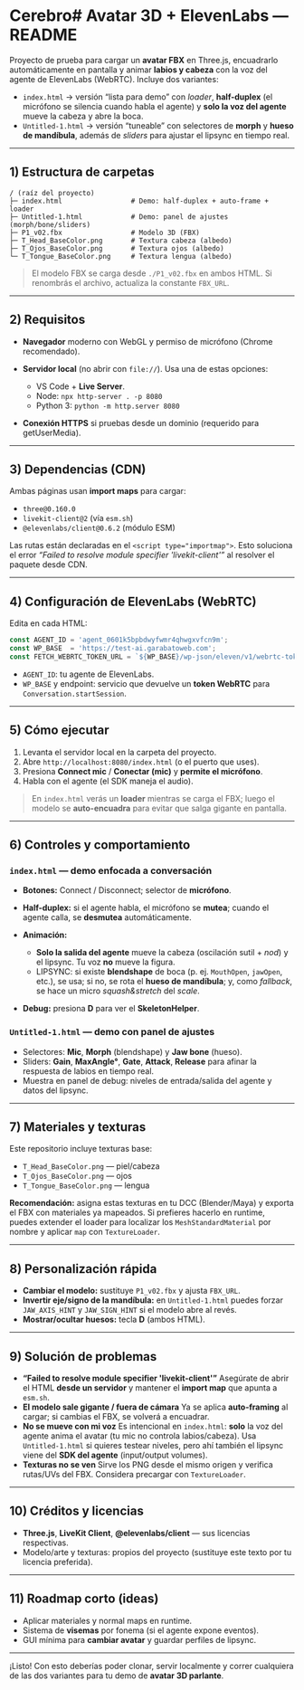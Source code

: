 # Cerebro# Avatar 3D + ElevenLabs — README

Proyecto de prueba para cargar un **avatar FBX** en Three.js, encuadrarlo automáticamente en pantalla y animar **labios y cabeza** con la voz del agente de ElevenLabs (WebRTC). Incluye dos variantes:

* `index.html` → versión “lista para demo” con *loader*, **half-duplex** (el micrófono se silencia cuando habla el agente) y **solo la voz del agente** mueve la cabeza y abre la boca.&#x20;
* `Untitled-1.html` → versión “tuneable” con selectores de **morph** y **hueso de mandíbula**, además de *sliders* para ajustar el lipsync en tiempo real.&#x20;

---

## 1) Estructura de carpetas

```
/ (raíz del proyecto)
├─ index.html                 # Demo: half-duplex + auto-frame + loader
├─ Untitled-1.html            # Demo: panel de ajustes (morph/bone/sliders)
├─ P1_v02.fbx                 # Modelo 3D (FBX)
├─ T_Head_BaseColor.png       # Textura cabeza (albedo)
├─ T_Ojos_BaseColor.png       # Textura ojos (albedo)
└─ T_Tongue_BaseColor.png     # Textura lengua (albedo)
```

> El modelo FBX se carga desde `./P1_v02.fbx` en ambos HTML. Si renombrás el archivo, actualiza la constante `FBX_URL`. &#x20;

---

## 2) Requisitos

* **Navegador** moderno con WebGL y permiso de micrófono (Chrome recomendado).
* **Servidor local** (no abrir con `file://`). Usa una de estas opciones:

  * VS Code + **Live Server**.
  * Node: `npx http-server . -p 8080`
  * Python 3: `python -m http.server 8080`
* **Conexión HTTPS** si pruebas desde un dominio (requerido para getUserMedia).

---

## 3) Dependencias (CDN)

Ambas páginas usan **import maps** para cargar:

* `three@0.160.0`
* `livekit-client@2` (vía `esm.sh`)
* `@elevenlabs/client@0.6.2` (módulo ESM)

Las rutas están declaradas en el `<script type="importmap">`. Esto soluciona el error *“Failed to resolve module specifier 'livekit-client'”* al resolver el paquete desde CDN. &#x20;

---

## 4) Configuración de ElevenLabs (WebRTC)

Edita en cada HTML:

```js
const AGENT_ID = 'agent_0601k5bpbdwyfwmr4qhwgxvfcn9m';
const WP_BASE  = 'https://test-ai.garabatoweb.com';
const FETCH_WEBRTC_TOKEN_URL = `${WP_BASE}/wp-json/eleven/v1/webrtc-token?agent_id=${encodeURIComponent(AGENT_ID)}`;
```

* `AGENT_ID`: tu agente de ElevenLabs.
* `WP_BASE` y endpoint: servicio que devuelve un **token WebRTC** para `Conversation.startSession`. &#x20;

---

## 5) Cómo ejecutar

1. Levanta el servidor local en la carpeta del proyecto.
2. Abre `http://localhost:8080/index.html` (o el puerto que uses).
3. Presiona **Connect mic** / **Conectar (mic)** y **permite el micrófono**.
4. Habla con el agente (el SDK maneja el audio).

> En `index.html` verás un **loader** mientras se carga el FBX; luego el modelo se **auto-encuadra** para evitar que salga gigante en pantalla.&#x20;

---

## 6) Controles y comportamiento

### `index.html` — demo enfocada a conversación

* **Botones:** Connect / Disconnect; selector de **micrófono**.
* **Half-duplex:** si el agente habla, el micrófono se **mutea**; cuando el agente calla, se **desmutea** automáticamente.&#x20;
* **Animación:**

  * **Solo la salida del agente** mueve la cabeza (oscilación sutil + *nod*) y el lipsync. Tu voz **no** mueve la figura.&#x20;
  * LIPSYNC: si existe **blendshape** de boca (p. ej. `MouthOpen`, `jawOpen`, etc.), se usa; si no, se rota el **hueso de mandíbula**; y, como *fallback*, se hace un micro *squash\&stretch* del *scale*.&#x20;
* **Debug:** presiona **D** para ver el **SkeletonHelper**.&#x20;

### `Untitled-1.html` — demo con panel de ajustes

* Selectores: **Mic**, **Morph** (blendshape) y **Jaw bone** (hueso).
* Sliders: **Gain**, **MaxAngle°**, **Gate**, **Attack**, **Release** para afinar la respuesta de labios en tiempo real.&#x20;
* Muestra en panel de debug: niveles de entrada/salida del agente y datos del lipsync.&#x20;

---

## 7) Materiales y texturas

Este repositorio incluye texturas base:

* `T_Head_BaseColor.png` — piel/cabeza
* `T_Ojos_BaseColor.png` — ojos
* `T_Tongue_BaseColor.png` — lengua

**Recomendación:** asigna estas texturas en tu DCC (Blender/Maya) y exporta el FBX con materiales ya mapeados. Si prefieres hacerlo en runtime, puedes extender el loader para localizar los `MeshStandardMaterial` por nombre y aplicar `map` con `TextureLoader`.

---

## 8) Personalización rápida

* **Cambiar el modelo:** sustituye `P1_v02.fbx` y ajusta `FBX_URL`. &#x20;
* **Invertir eje/signo de la mandíbula:** en `Untitled-1.html` puedes forzar `JAW_AXIS_HINT` y `JAW_SIGN_HINT` si el modelo abre al revés.&#x20;
* **Mostrar/ocultar huesos:** tecla **D** (ambos HTML). &#x20;

---

## 9) Solución de problemas

* **“Failed to resolve module specifier 'livekit-client'”**
  Asegúrate de abrir el HTML **desde un servidor** y mantener el **import map** que apunta a `esm.sh`. &#x20;
* **El modelo sale gigante / fuera de cámara**
  Ya se aplica **auto-framing** al cargar; si cambias el FBX, se volverá a encuadrar.&#x20;
* **No se mueve con mi voz**
  Es intencional en `index.html`: **solo** la voz del agente anima el avatar (tu mic no controla labios/cabeza). Usa `Untitled-1.html` si quieres testear niveles, pero ahí también el lipsync viene del **SDK del agente** (input/output volumes). &#x20;
* **Texturas no se ven**
  Sirve los PNG desde el mismo origen y verifica rutas/UVs del FBX. Considera precargar con `TextureLoader`.

---

## 10) Créditos y licencias

* **Three.js**, **LiveKit Client**, **@elevenlabs/client** — sus licencias respectivas.
* Modelo/arte y texturas: propios del proyecto (sustituye este texto por tu licencia preferida).

---

## 11) Roadmap corto (ideas)

* Aplicar materiales y normal maps en runtime.
* Sistema de **visemas** por fonema (si el agente expone eventos).
* GUI mínima para **cambiar avatar** y guardar perfiles de lipsync.

---

¡Listo! Con esto deberías poder clonar, servir localmente y correr cualquiera de las dos variantes para tu demo de **avatar 3D parlante**.
